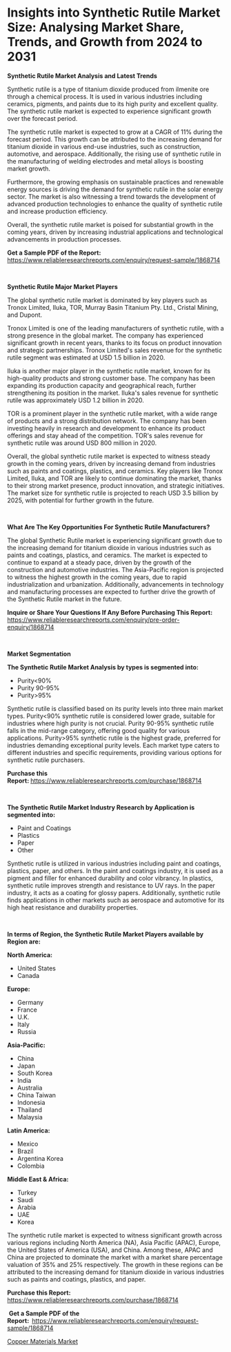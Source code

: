 <p><h1>Insights into Synthetic Rutile Market Size: Analysing Market Share, Trends, and Growth from 2024 to 2031</h1></p><p><strong>Synthetic Rutile Market Analysis and Latest Trends</strong></p>
<p><p>Synthetic rutile is a type of titanium dioxide produced from ilmenite ore through a chemical process. It is used in various industries including ceramics, pigments, and paints due to its high purity and excellent quality. The synthetic rutile market is expected to experience significant growth over the forecast period. </p><p>The synthetic rutile market is expected to grow at a CAGR of 11% during the forecast period. This growth can be attributed to the increasing demand for titanium dioxide in various end-use industries, such as construction, automotive, and aerospace. Additionally, the rising use of synthetic rutile in the manufacturing of welding electrodes and metal alloys is boosting market growth.</p><p>Furthermore, the growing emphasis on sustainable practices and renewable energy sources is driving the demand for synthetic rutile in the solar energy sector. The market is also witnessing a trend towards the development of advanced production technologies to enhance the quality of synthetic rutile and increase production efficiency.</p><p>Overall, the synthetic rutile market is poised for substantial growth in the coming years, driven by increasing industrial applications and technological advancements in production processes.</p></p>
<p><strong>Get a Sample PDF of the Report:&nbsp;</strong> <a href="https://www.reliableresearchreports.com/enquiry/request-sample/1868714">https://www.reliableresearchreports.com/enquiry/request-sample/1868714</a></p>
<p>&nbsp;</p>
<p><strong>Synthetic Rutile Major Market Players</strong></p>
<p><p>The global synthetic rutile market is dominated by key players such as Tronox Limited, Iluka, TOR, Murray Basin Titanium Pty. Ltd., Cristal Mining, and Dupont. </p><p>Tronox Limited is one of the leading manufacturers of synthetic rutile, with a strong presence in the global market. The company has experienced significant growth in recent years, thanks to its focus on product innovation and strategic partnerships. Tronox Limited's sales revenue for the synthetic rutile segment was estimated at USD 1.5 billion in 2020.</p><p>Iluka is another major player in the synthetic rutile market, known for its high-quality products and strong customer base. The company has been expanding its production capacity and geographical reach, further strengthening its position in the market. Iluka's sales revenue for synthetic rutile was approximately USD 1.2 billion in 2020.</p><p>TOR is a prominent player in the synthetic rutile market, with a wide range of products and a strong distribution network. The company has been investing heavily in research and development to enhance its product offerings and stay ahead of the competition. TOR's sales revenue for synthetic rutile was around USD 800 million in 2020.</p><p>Overall, the global synthetic rutile market is expected to witness steady growth in the coming years, driven by increasing demand from industries such as paints and coatings, plastics, and ceramics. Key players like Tronox Limited, Iluka, and TOR are likely to continue dominating the market, thanks to their strong market presence, product innovation, and strategic initiatives. The market size for synthetic rutile is projected to reach USD 3.5 billion by 2025, with potential for further growth in the future.</p></p>
<p>&nbsp;</p>
<p><strong>What Are The Key Opportunities For Synthetic Rutile Manufacturers?</strong></p>
<p><p>The global Synthetic Rutile market is experiencing significant growth due to the increasing demand for titanium dioxide in various industries such as paints and coatings, plastics, and ceramics. The market is expected to continue to expand at a steady pace, driven by the growth of the construction and automotive industries. The Asia-Pacific region is projected to witness the highest growth in the coming years, due to rapid industrialization and urbanization. Additionally, advancements in technology and manufacturing processes are expected to further drive the growth of the Synthetic Rutile market in the future.</p></p>
<p><strong>Inquire or Share Your Questions If Any Before Purchasing This Report:</strong> <a href="https://www.reliableresearchreports.com/enquiry/pre-order-enquiry/1868714">https://www.reliableresearchreports.com/enquiry/pre-order-enquiry/1868714</a></p>
<p>&nbsp;</p>
<p><strong>Market Segmentation</strong></p>
<p><strong>The Synthetic Rutile Market Analysis by types is segmented into:</strong></p>
<p><ul><li>Purity<90%</li><li>Purity 90-95%</li><li>Purity>95%</li></ul></p>
<p><p>Synthetic rutile is classified based on its purity levels into three main market types. Purity<90% synthetic rutile is considered lower grade, suitable for industries where high purity is not crucial. Purity 90-95% synthetic rutile falls in the mid-range category, offering good quality for various applications. Purity>95% synthetic rutile is the highest grade, preferred for industries demanding exceptional purity levels. Each market type caters to different industries and specific requirements, providing various options for synthetic rutile purchasers.</p></p>
<p><strong>Purchase this Report:&nbsp;</strong><a href="https://www.reliableresearchreports.com/purchase/1868714">https://www.reliableresearchreports.com/purchase/1868714</a></p>
<p>&nbsp;</p>
<p><strong>The Synthetic Rutile Market Industry Research by Application is segmented into:</strong></p>
<p><ul><li>Paint and Coatings</li><li>Plastics</li><li>Paper</li><li>Other</li></ul></p>
<p><p>Synthetic rutile is utilized in various industries including paint and coatings, plastics, paper, and others. In the paint and coatings industry, it is used as a pigment and filler for enhanced durability and color vibrancy. In plastics, synthetic rutile improves strength and resistance to UV rays. In the paper industry, it acts as a coating for glossy papers. Additionally, synthetic rutile finds applications in other markets such as aerospace and automotive for its high heat resistance and durability properties.</p></p>
<p>&nbsp;</p>
<p><strong>In terms of Region, the Synthetic Rutile Market Players available by Region are:</strong></p>
<p>
    <p> <strong> North America: </strong>
        <ul>
            <li>United States</li>
            <li>Canada</li>
        </ul>
        </p> 
    <p> <strong> Europe: </strong>
        <ul>
            <li>Germany</li>
            <li>France</li>
            <li>U.K.</li>
            <li>Italy</li>
            <li>Russia</li>
        </ul>
        </p> 
    <p> <strong> Asia-Pacific: </strong>
        <ul>
            <li>China</li>
            <li>Japan</li>
            <li>South Korea</li>
            <li>India</li>
            <li>Australia</li>
            <li>China Taiwan</li>
            <li>Indonesia</li>
            <li>Thailand</li>
            <li>Malaysia</li>
        </ul>
        </p> 
    <p> <strong> Latin America: </strong>
        <ul>
            <li>Mexico</li>
            <li>Brazil</li>
            <li>Argentina Korea</li>
            <li>Colombia</li>
        </ul>
        </p> 
    <p> <strong> Middle East & Africa: </strong>
        <ul>
            <li>Turkey</li>
            <li>Saudi</li>
            <li>Arabia</li>
            <li>UAE</li>
            <li>Korea</li>
        </ul>
    </p>
    </p>
<p><p>The synthetic rutile market is expected to witness significant growth across various regions including North America (NA), Asia Pacific (APAC), Europe, the United States of America (USA), and China. Among these, APAC and China are projected to dominate the market with a market share percentage valuation of 35% and 25% respectively. The growth in these regions can be attributed to the increasing demand for titanium dioxide in various industries such as paints and coatings, plastics, and paper.</p></p>
<p><strong>Purchase this Report: </strong><a href="https://www.reliableresearchreports.com/purchase/1868714">https://www.reliableresearchreports.com/purchase/1868714</a></p>
<p>&nbsp;<strong>Get a Sample PDF of the Report:&nbsp;&nbsp;</strong><a href="https://www.reliableresearchreports.com/enquiry/request-sample/1868714">https://www.reliableresearchreports.com/enquiry/request-sample/1868714</a></p>
<p><strong></strong></p>
<p><p><a href="https://eight-handstand-8fb.notion.site/Copper-Materials-Market-Size-Share-Trends-Analysis-Report-By-Application-Regional-Outlook-Compe-d43f0d09df494bf4b7a7277b749e0c6e">Copper Materials Market</a></p></p>